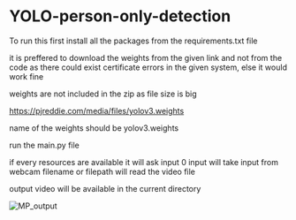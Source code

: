 # YOLO-person-only-detection

To run this first install all the packages from the requirements.txt file

it is preffered to download the weights from the given link and not from the code as there could exist certificate errors
in the given system, else it would work fine

weights are not included in the zip as file size is big

https://pjreddie.com/media/files/yolov3.weights

name of the weights should be yolov3.weights

run the main.py file

if every resources are available it will ask input
0 input will take input from webcam
filename or filepath will read the video file

output video will be available in the current directory

![MP_output](https://user-images.githubusercontent.com/38138168/177249376-d70dee8a-e7d3-4b95-8452-3fe9200275bc.png)

